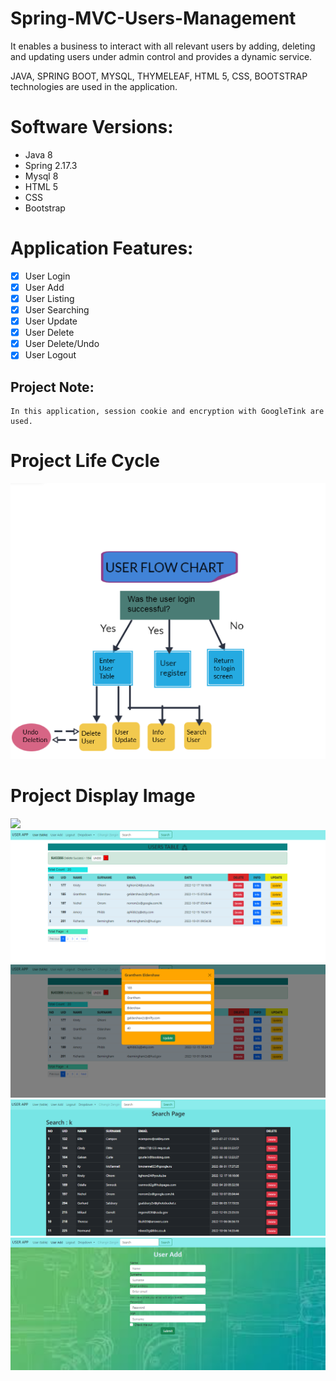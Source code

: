 # Spring-MVC-Users-Management
<p> 
It enables a business to interact with all relevant users by adding, deleting and updating users under admin control and provides a dynamic service.

JAVA, SPRING BOOT, MYSQL, THYMELEAF, HTML 5, CSS, BOOTSTRAP technologies are used in the application.
</p>

# Software Versions:
- Java 8
- Spring 2.17.3
- Mysql 8
- HTML 5
- CSS
- Bootstrap
    
# Application Features:
- [x] User Login
- [x] User Add
- [x] User Listing
- [x] User Searching
- [x] User Update
- [x] User Delete
- [x] User Delete/Undo
- [x] User Logout  

## Project Note:
```
In this application, session cookie and encryption with GoogleTink are used.
```


# Project Life Cycle
<img src="USER-APP-FOTO/USER FLOW CHART.png" style="max-width:100%;">

# Project Display Image

<p>
<a >
    <img src="USER-APP-FOTO/LOGİN.png" style="max-width:100%;"> 
</a>
    <a >
    <img src="USER-APP-FOTO/USER TABLO.png" style="max-width:100%;"> 
</a>
       <a>
    <img src="USER-APP-FOTO/UPDATE.png" style="max-width:100%;"> 
</a>
       <a>
    <img src="USER-APP-FOTO/SEARCH.png" style="max-width:100%;"> 
</a>
       <a>
    <img src="USER-APP-FOTO/USER ADD.png" style="max-width:100%;"> 
</a>
</p>
